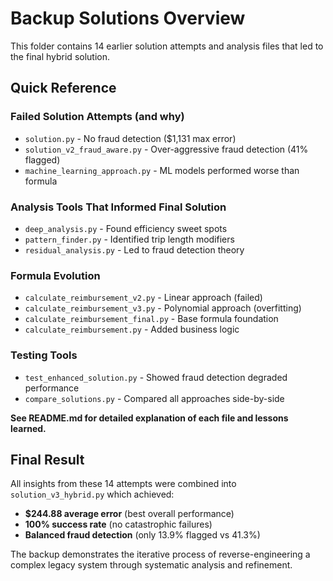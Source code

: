 # Backup Solutions Overview

This folder contains 14 earlier solution attempts and analysis files that led to the final hybrid solution.

## Quick Reference

### Failed Solution Attempts (and why)
- `solution.py` - No fraud detection ($1,131 max error)
- `solution_v2_fraud_aware.py` - Over-aggressive fraud detection (41% flagged)
- `machine_learning_approach.py` - ML models performed worse than formula

### Analysis Tools That Informed Final Solution
- `deep_analysis.py` - Found efficiency sweet spots
- `pattern_finder.py` - Identified trip length modifiers  
- `residual_analysis.py` - Led to fraud detection theory

### Formula Evolution
- `calculate_reimbursement_v2.py` - Linear approach (failed)
- `calculate_reimbursement_v3.py` - Polynomial approach (overfitting)
- `calculate_reimbursement_final.py` - Base formula foundation
- `calculate_reimbursement.py` - Added business logic

### Testing Tools
- `test_enhanced_solution.py` - Showed fraud detection degraded performance
- `compare_solutions.py` - Compared all approaches side-by-side

**See README.md for detailed explanation of each file and lessons learned.**

## Final Result
All insights from these 14 attempts were combined into `solution_v3_hybrid.py` which achieved:
- **$244.88 average error** (best overall performance)
- **100% success rate** (no catastrophic failures)
- **Balanced fraud detection** (only 13.9% flagged vs 41.3%)

The backup demonstrates the iterative process of reverse-engineering a complex legacy system through systematic analysis and refinement. 
